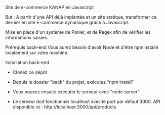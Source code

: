 Site de e-commerce KANAP en Javascript

But : A partir d'une API déjà implantée et un site statique, transformer ce dernier en site E-commerce dynamique grâce à Javascript.

Mise en place d'un système de Panier, et de Regex afin de vérifier les informations saisies.

Prérequis back-end
Vous aurez besoin d'avoir Node et d'être npminstallé localement sur votre machine.

Installation back-end

- Clonez ce dépôt

- Depuis le dossier "back" du projet, exécutez "npm install"

- Vous pouvez ensuite exécuter le serveur avec "node server"

- Le serveur doit fonctionner localhost avec le port par défaut 3000. API disponible ici : http://localhost:3000/api/products

